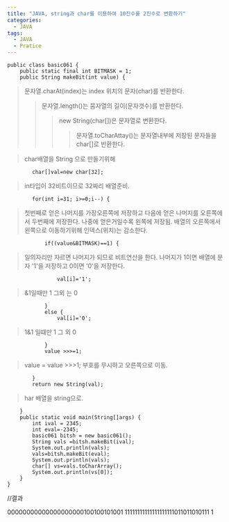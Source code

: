 ```yaml
---
title: "JAVA, string과 char를 이용하여 10진수를 2진수로 변환하기"
categories:
  - JAVA
tags:
  - JAVA
  - Pratice
---
```


	public class basic061 {
		public static final int BITMASK = 1;
		public String makeBit(int value) {
>문자열.charAt(index)는 index 위치의 문자(char)를 반환한다.
>>문자열.length()는 뭄자열의 길이(문자갯수)를 반환한다.
>>>new String(char[])은 문자열로 변환한다.
>>>>문자열.toCharAttay()는 문자열내부에 저장된 문자들을 char[]로 반환한다.
			
>char배열을 String 으로 만들기위해

			char[]val=new char[32]; 
>in타입이 32비트이므로 32짜리 배열준비.

			for(int i=31; i>=0;i--) { 
>첫번째로 얻은 나머지를 가장오른쪽에 저장하고 다음에 얻은 나머지를 오른쪽에서 두번째에 저장한다. 나중에 얻은거일수록 왼쪽에 저장됨. 배열의 오른쪽에서 왼쪽으로 이동하기위해 인덱스(위치)는 감소한다.

				if((value&BITMASK)==1) {
>일의자리만 자르면 나머지가 되므로 비트연산을 한다. 나머지가 1이면 배열에 문자 '1'을 저장하고 0이면 '0'을 저장한다.

					val[i]='1'; 
>&1일때만 1 그외 는 0

				}
				else {
					val[i]='0'; 
>1&1 일떄만 1 그 외 0

				}
				value >>>=1; 
>value = value >>>1; 부호를 무시하고 오른쪽으로 이동.

			}
			return new String(val); 
>har 배열을 string으로.

		}
		public static void main(String[]args) {
			int ival = 2345;
			int eval=-2345;
			basic061 bitsh = new basic061();
			String vals =bitsh.makeBit(ival);
			System.out.println(vals);
			vals=bitsh.makeBit(eval);
			System.out.println(vals);
			char[] vs=vals.toCharArray(); 
			System.out.println(vs[0]);
		}
	}

//결과

00000000000000000000100100101001
11111111111111111111011011010111
1
